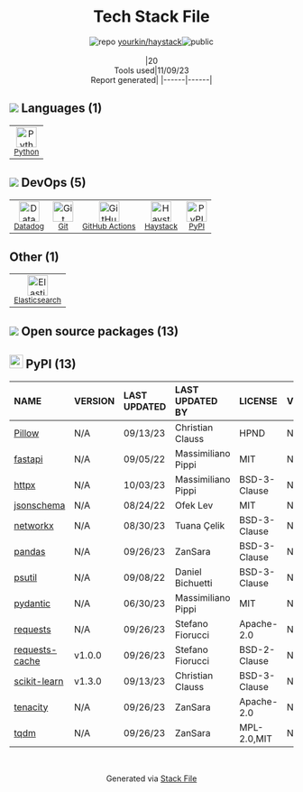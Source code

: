 <!--
--- Readme.md Snippet without images Start ---
## Tech Stack
yourkin/haystack is built on the following main stack:
- [Datadog](https://www.datadoghq.com/lpg/?utm_source=Advertisement&utm_medium=StackShare&utm_campaign=StackShare-Other) – Performance Monitoring
- [Elasticsearch](https://www.elastic.co/products/elasticsearch) – Search as a Service
- [Python](https://www.python.org) – Languages
- [GitHub Actions](https://github.com/features/actions) – Continuous Integration
- [Haystack](https://usehaystack.io) – Programming & Code Analytics

Full tech stack [here](/techstack.md)
--- Readme.md Snippet without images End ---

--- Readme.md Snippet with images Start ---
## Tech Stack
yourkin/haystack is built on the following main stack:
- <img width='25' height='25' src='https://img.stackshare.io/service/669/default_34b3b9b42d07c33ac47ecdff75dd6f4f82aa70ee.jpg' alt='Datadog'/> [Datadog](https://www.datadoghq.com/lpg/?utm_source=Advertisement&utm_medium=StackShare&utm_campaign=StackShare-Other) – Performance Monitoring
- <img width='25' height='25' src='https://img.stackshare.io/service/841/Image_2019-05-20_at_4.58.04_PM.png' alt='Elasticsearch'/> [Elasticsearch](https://www.elastic.co/products/elasticsearch) – Search as a Service
- <img width='25' height='25' src='https://img.stackshare.io/service/993/pUBY5pVj.png' alt='Python'/> [Python](https://www.python.org) – Languages
- <img width='25' height='25' src='https://img.stackshare.io/service/11563/actions.png' alt='GitHub Actions'/> [GitHub Actions](https://github.com/features/actions) – Continuous Integration
- <img width='25' height='25' src='https://img.stackshare.io/service/12241/default_f2a9f7233077069f3f29353101416fb0c5ad0c3d.jpg' alt='Haystack'/> [Haystack](https://usehaystack.io) – Programming & Code Analytics

Full tech stack [here](/techstack.md)
--- Readme.md Snippet with images End ---
-->
<div align="center">

# Tech Stack File
![](https://img.stackshare.io/repo.svg "repo") [yourkin/haystack](https://github.com/yourkin/haystack)![](https://img.stackshare.io/public_badge.svg "public")
<br/><br/>
|20<br/>Tools used|11/09/23 <br/>Report generated|
|------|------|
</div>

## <img src='https://img.stackshare.io/languages.svg'/> Languages (1)
<table><tr>
  <td align='center'>
  <img width='36' height='36' src='https://img.stackshare.io/service/993/pUBY5pVj.png' alt='Python'>
  <br>
  <sub><a href="https://www.python.org">Python</a></sub>
  <br>
  <sub></sub>
</td>

</tr>
</table>

## <img src='https://img.stackshare.io/devops.svg'/> DevOps (5)
<table><tr>
  <td align='center'>
  <img width='36' height='36' src='https://img.stackshare.io/service/669/default_34b3b9b42d07c33ac47ecdff75dd6f4f82aa70ee.jpg' alt='Datadog'>
  <br>
  <sub><a href="https://www.datadoghq.com/lpg/?utm_source=Advertisement&utm_medium=StackShare&utm_campaign=StackShare-Other">Datadog</a></sub>
  <br>
  <sub></sub>
</td>

<td align='center'>
  <img width='36' height='36' src='https://img.stackshare.io/service/1046/git.png' alt='Git'>
  <br>
  <sub><a href="http://git-scm.com/">Git</a></sub>
  <br>
  <sub></sub>
</td>

<td align='center'>
  <img width='36' height='36' src='https://img.stackshare.io/service/11563/actions.png' alt='GitHub Actions'>
  <br>
  <sub><a href="https://github.com/features/actions">GitHub Actions</a></sub>
  <br>
  <sub></sub>
</td>

<td align='center'>
  <img width='36' height='36' src='https://img.stackshare.io/service/12241/default_f2a9f7233077069f3f29353101416fb0c5ad0c3d.jpg' alt='Haystack'>
  <br>
  <sub><a href="https://usehaystack.io">Haystack</a></sub>
  <br>
  <sub></sub>
</td>

<td align='center'>
  <img width='36' height='36' src='https://img.stackshare.io/service/12572/-RIWgodF_400x400.jpg' alt='PyPI'>
  <br>
  <sub><a href="https://pypi.org/">PyPI</a></sub>
  <br>
  <sub></sub>
</td>

</tr>
</table>

## Other (1)
<table><tr>
  <td align='center'>
  <img width='36' height='36' src='https://img.stackshare.io/service/841/Image_2019-05-20_at_4.58.04_PM.png' alt='Elasticsearch'>
  <br>
  <sub><a href="https://www.elastic.co/products/elasticsearch">Elasticsearch</a></sub>
  <br>
  <sub></sub>
</td>

</tr>
</table>


## <img src='https://img.stackshare.io/group.svg' /> Open source packages (13)</h2>

## <img width='24' height='24' src='https://img.stackshare.io/service/12572/-RIWgodF_400x400.jpg'/> PyPI (13)

|NAME|VERSION|LAST UPDATED|LAST UPDATED BY|LICENSE|VULNERABILITIES|
|:------|:------|:------|:------|:------|:------|
|[Pillow](https://pypi.org/Pillow)|N/A|09/13/23|Christian Clauss |HPND|N/A|
|[fastapi](https://pypi.org/fastapi)|N/A|09/05/22|Massimiliano Pippi |MIT|N/A|
|[httpx](https://pypi.org/httpx)|N/A|10/03/23|Massimiliano Pippi |BSD-3-Clause|N/A|
|[jsonschema](https://pypi.org/jsonschema)|N/A|08/24/22|Ofek Lev |MIT|N/A|
|[networkx](https://pypi.org/networkx)|N/A|08/30/23|Tuana Çelik |BSD-3-Clause|N/A|
|[pandas](https://pypi.org/pandas)|N/A|09/26/23|ZanSara |BSD-3-Clause|N/A|
|[psutil](https://pypi.org/psutil)|N/A|09/08/22|Daniel Bichuetti |BSD-3-Clause|N/A|
|[pydantic](https://pypi.org/pydantic)|N/A|06/30/23|Massimiliano Pippi |MIT|N/A|
|[requests](https://pypi.org/requests)|N/A|09/26/23|Stefano Fiorucci |Apache-2.0|N/A|
|[requests-cache](https://pypi.org/requests-cache)|v1.0.0|09/26/23|Stefano Fiorucci |BSD-2-Clause|N/A|
|[scikit-learn](https://pypi.org/scikit-learn)|v1.3.0|09/13/23|Christian Clauss |BSD-3-Clause|N/A|
|[tenacity](https://pypi.org/tenacity)|N/A|09/26/23|ZanSara |Apache-2.0|N/A|
|[tqdm](https://pypi.org/tqdm)|N/A|09/26/23|ZanSara |MPL-2.0,MIT|N/A|

<br/>
<div align='center'>

Generated via [Stack File](https://github.com/apps/stack-file)
